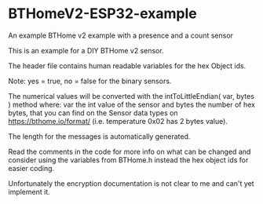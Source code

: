 # BTHomeV2-ESP32-example
An example BTHome v2 example with a presence and a count sensor

This is an example for a DIY BTHome v2 sensor.

The header file contains human readable variables for the hex Object ids.

Note: yes = true, no = false for the binary sensors.

The numerical values will be converted with the intToLittleEndian( var, bytes ) method where: 
var the int value of the sensor 
and bytes the number of hex bytes, that you can find on the Sensor data types on https://bthome.io/format/ (i.e. temperature 0x02 has 2 bytes value).

The length for the messages is automatically generated.

Read the comments in the code for more info on what can be changed and consider using the variables from BTHome.h instead the hex object ids for easier coding.

Unfortunately the encryption documentation is not clear to me and can't yet implement it.
